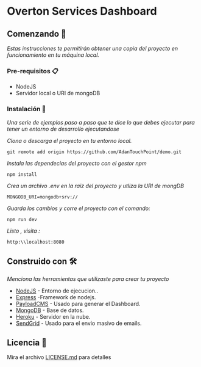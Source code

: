 # Overton Services Dashboard

## Comenzando 🚀

_Estas instrucciones te permitirán obtener una copia del proyecto en funcionamiento en tu máquina local._

### Pre-requisitos 📋

- NodeJS
- Servidor local o URI de mongoDB


### Instalación 🔧

_Una serie de ejemplos paso a paso que te dice lo que debes ejecutar para tener un entorno de desarrollo ejecutandose_

_Clona o descarga el proyecto en tu entorno local._

```
git remote add origin https://github.com/AdanTouchPoint/demo.git
```

_Instala las dependecias del proyecto con el gestor npm_

```
npm install
```
_Crea un archivo .env en la raiz del proyecto y utliza la URI de mongDB_

```
MONGODB_URI=mongodb+srv://
```
_Guarda los cambios y corre el proyecto con el comando:_

```
npm run dev
```

_Listo , visita :_
```
http:\\localhost:8080
```

## Construido con 🛠️

_Menciona las herramientas que utilizaste para crear tu proyecto_

* [NodeJS](https://nodejs.org/en/docs) - Entorno de ejecucion..
* [Express](https://expressjs.com/) -Framework de nodejs.
* [PayloadCMS](https://payloadcms.com/docs) - Usado para generar el Dashboard.
* [MongoDB](https://www.mongodb.com/) - Base de datos.
* [Heroku](https://www.heroku.com/) - Servidor en la nube.
* [SendGrid](https://docs.sendgrid.com/) - Usado para el envio masivo de emails.

## Licencia 📄

Mira el archivo [LICENSE.md](LICENSE.md) para detalles

